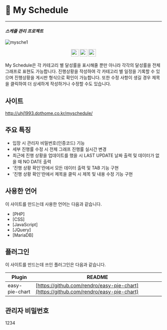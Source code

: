 # 📆 My Schedule
---
#### _스케쥴 관리 프로젝트_
![mysche1](https://user-images.githubusercontent.com/72803184/109382414-a7be1280-7923-11eb-9464-cd6511eda896.gif)

<p align="center">
  <img src="https://img.shields.io/badge/PHP-323330?style=flat-square&logo=PHP&logoColor=777BB4" height="24" />
  <img src="https://img.shields.io/badge/CSS3-323330?style=flat-square&logo=CSS3&logoColor=1572B6" height="24" />
  <img src="https://img.shields.io/badge/Javascript-323330?style=flat-square&logo=JavaScript&logoColor=f0db4f" height="24" />
</p>

My Schedule은 각 카테고리 별 달성률을 표시해줄 뿐만 아니라 각각의 달성률을 전체 그래프로 표현도 가능합니다.
진행상황을 작성하여 각 카테고리 별 일정을 기록할 수 있으며 진행상황을 게시판 형식으로 확인이 가능합니다.
또한 수정 사항이 생길 경우 제목을 클릭하여 더 상세하게 작성하거나 수정할 수도 있습니다.


## 사이트
http://uhj1993.dothome.co.kr/myschedule/

## 주요 특징

- 입장 시 관리자 비밀번호(인증코드) 기능
- 세부 진행률 수정 시 전체 그래프 진행률 실시간 변경
- 최근에 진행 상황을 업데이트를 했을 시 LAST UPDATE 날짜 출력 및 데이터가 없을 때 NO DATE 출력
- '진행 상황 확인'란에서 모든 데이터 출력 및 TAB 기능 구현
- '진행 상황 확인'란에서 제목을 클릭 시 제목 및 내용 수정 기능 구현

## 사용한 언어
이 사이트를 만드는데 사용한 언어는 다음과 같습니다.

- [PHP]
- [CSS] 
- [JavaScript] 
- [JQuery]
- [MariaDB]



## 플러그인

이 사이트를 만드는데 쓰인 플러그인은 다음과 같습니다.

| Plugin | README |
| ------ | ------ |
| easy-pie-chart | [https://github.com/rendro/easy-pie-chart](https://github.com/rendro/easy-pie-chart) |


## 관리자 비밀번호

1234

